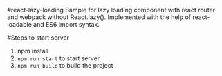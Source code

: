 #react-lazy-loading
Sample for lazy loading component with react router and webpack without React.lazy(). Implemented with the help of react-loadable and ES6 import syntax.

#Steps to start server

1. npm install
2.  `npm run start` to start server
3.  `npm run build` to build the project